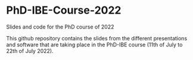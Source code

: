 # PhD-IBE-Course-2022
Slides and code for the PhD course of 2022

This github repository contains the slides from the different presentations and software that are taking place in the PhD-IBE course (11th of July to 22th of July 2022).


